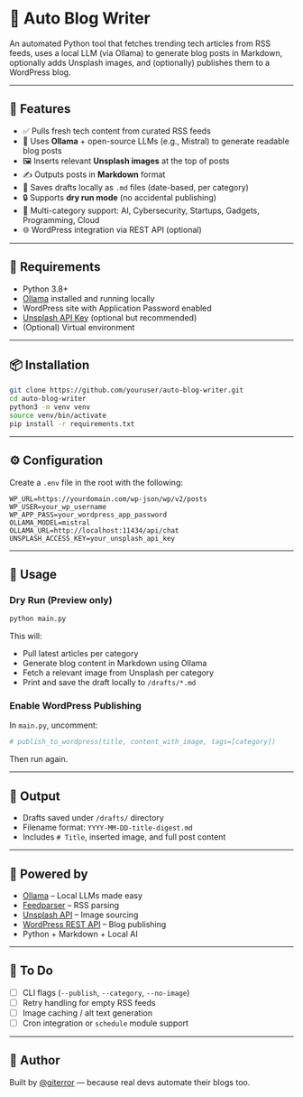 # 🧠 Auto Blog Writer

An automated Python tool that fetches trending tech articles from RSS feeds, uses a local LLM (via Ollama) to generate blog posts in Markdown, optionally adds Unsplash images, and (optionally) publishes them to a WordPress blog.

---

## 🚀 Features

- ✅ Pulls fresh tech content from curated RSS feeds  
- 🧠 Uses **Ollama** + open-source LLMs (e.g., Mistral) to generate readable blog posts  
- 🖼️ Inserts relevant **Unsplash images** at the top of posts  
- ✍️ Outputs posts in **Markdown** format  
- 💾 Saves drafts locally as `.md` files (date-based, per category)  
- 🔒 Supports **dry run mode** (no accidental publishing)  
- 📰 Multi-category support: AI, Cybersecurity, Startups, Gadgets, Programming, Cloud  
- 🌐 WordPress integration via REST API (optional)  

---

## 🧱 Requirements

- Python 3.8+
- [Ollama](https://ollama.com) installed and running locally
- WordPress site with Application Password enabled
- [Unsplash API Key](https://unsplash.com/developers) (optional but recommended)
- (Optional) Virtual environment

---

## 📦 Installation

```bash
git clone https://github.com/youruser/auto-blog-writer.git
cd auto-blog-writer
python3 -m venv venv
source venv/bin/activate
pip install -r requirements.txt
```

---

## ⚙️ Configuration

Create a `.env` file in the root with the following:

```env
WP_URL=https://yourdomain.com/wp-json/wp/v2/posts
WP_USER=your_wp_username
WP_APP_PASS=your_wordpress_app_password
OLLAMA_MODEL=mistral
OLLAMA_URL=http://localhost:11434/api/chat
UNSPLASH_ACCESS_KEY=your_unsplash_api_key
```

---

## 🧪 Usage

### Dry Run (Preview only)

```bash
python main.py
```

This will:
- Pull latest articles per category
- Generate blog content in Markdown using Ollama
- Fetch a relevant image from Unsplash per category
- Print and save the draft locally to `/drafts/*.md`

### Enable WordPress Publishing

In `main.py`, uncomment:

```python
# publish_to_wordpress(title, content_with_image, tags=[category])
```

Then run again.

---

## 📂 Output

- Drafts saved under `/drafts/` directory
- Filename format: `YYYY-MM-DD-title-digest.md`
- Includes `# Title`, inserted image, and full post content

---

## 🧠 Powered by

- [Ollama](https://ollama.com) – Local LLMs made easy  
- [Feedparser](https://pythonhosted.org/feedparser/) – RSS parsing  
- [Unsplash API](https://unsplash.com/developers) – Image sourcing  
- [WordPress REST API](https://developer.wordpress.org/rest-api/) – Blog publishing  
- Python + Markdown + Local AI  

---

## 📌 To Do

- [ ] CLI flags (`--publish`, `--category`, `--no-image`)
- [ ] Retry handling for empty RSS feeds
- [ ] Image caching / alt text generation
- [ ] Cron integration or `schedule` module support

---

## 🧠 Author

Built by [@giterror](https://giterror.com) — because real devs automate their blogs too.